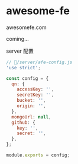 # awesome-fe

awesomefe.com

coming...

server 配置
``` JavaScript
// /server/afe-config.js
'use strict';

const config = {
  qn: {
    accessKey: '',
    secretKey: '',
    bucket: '',
    origin: '',
  },
  mongoUrl: null,
  github: {
    key: '',
    secret: '',
  },
};

module.exports = config;
```